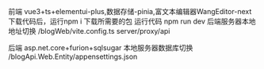 前端 vue3+ts+elementui-plus,数据存储-pinia,富文本编辑器WangEditor-next 
下载代码后，运行npm i 下载所需要的包
运行代码 npm run dev
后端服务器本地地址切换 /blogWeb/vite.config.ts server/proxy/api

后端 asp.net.core+furion+sqlsugar
本地服务器数据库切换 /blogApi.Web.Entity/appensettings.json
